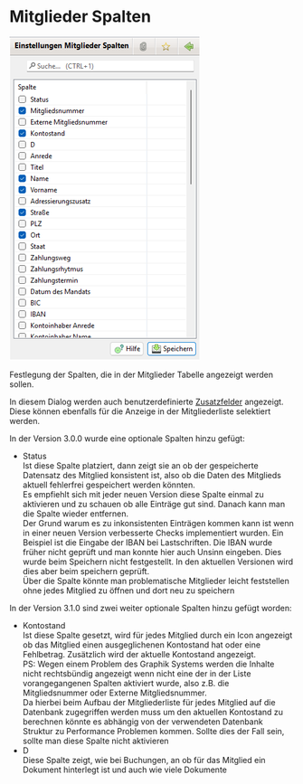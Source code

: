 # Mitglieder Spalten

![](<img/Mitgliederspalten (1).png>)

Festlegung der Spalten, die in der Mitglieder Tabelle angezeigt werden sollen.

In diesem Dialog werden auch benutzerdefinierte [Zusatzfelder](../mitglieder/felddefinition.md) angezeigt. Diese können ebenfalls für die Anzeige in der Mitgliederliste selektiert werden.

In der Version 3.0.0 wurde eine optionale Spalten hinzu gefügt:

* Status\
  Ist diese Spalte platziert, dann zeigt sie an ob der gespeicherte Datensatz des Mitglied konsistent ist, also ob die Daten des Mitglieds aktuell fehlerfrei gespeichert werden könnten.\
  Es empfiehlt sich mit jeder neuen Version diese Spalte einmal zu aktivieren und zu schauen ob alle Einträge gut sind. Danach kann man die Spalte wieder entfernen.\
  Der Grund warum es zu inkonsistenten Einträgen kommen kann ist wenn in einer neuen Version verbesserte Checks implementiert wurden. Ein Beispiel ist die Eingabe der IBAN bei Lastschriften. Die IBAN wurde früher nicht geprüft und man konnte hier auch Unsinn eingeben. Dies wurde beim Speichern nicht festgestellt. In den aktuellen Versionen wird dies aber beim speichern geprüft.\
  Über die Spalte könnte man problematische Mitglieder leicht feststellen ohne jedes Mitglied zu öffnen und dort neu zu speichern

In der Version 3.1.0 sind zwei weiter optionale Spalten hinzu gefügt worden:

* Kontostand\
  Ist diese Spalte gesetzt, wird für jedes Mitglied durch ein Icon angezeigt ob das Mitglied einen ausgeglichenen Kontostand hat oder eine Fehlbetrag. Zusätzlich wird der aktuelle Kontostand angezeigt.\
  PS: Wegen einem Problem des Graphik Systems werden die Inhalte nicht rechtsbündig angezeigt wenn nicht eine der in der Liste vorangegangenen Spalten aktiviert wurde, also z.B. die Mitgliedsnummer oder Externe Mitgliedsnummer.\
  Da hierbei beim Aufbau der Mitgliederliste für jedes Mitglied auf die Datenbank zugegriffen werden muss um den aktuellen Kontostand zu berechnen könnte es abhängig von der verwendeten Datenbank Struktur zu Performance Problemen kommen. Sollte dies der Fall sein, sollte man diese Spalte nicht aktivieren
* D\
  Diese Spalte zeigt, wie bei Buchungen, an ob für das Mitglied ein Dokument hinterlegt ist und auch wie viele Dokumente

